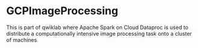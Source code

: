 # GCPImageProcessing
This is part of qwiklab where Apache Spark on Cloud Dataproc is used to distribute a computationally intensive image processing task onto a cluster of machines
